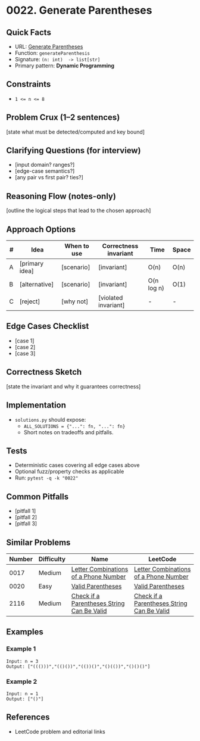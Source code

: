# 0022. Generate Parentheses

## Quick Facts

- URL: [Generate Parentheses](https://leetcode.com/problems/generate-parentheses/)
- Function: `generateParenthesis`
- Signature: `(n: int)  -> list[str]`
- Primary pattern: **Dynamic Programming**

## Constraints

- `1 <= n <= 8`

## Problem Crux (1–2 sentences)

[state what must be detected/computed and key bound]

## Clarifying Questions (for interview)

- [input domain? ranges?]
- [edge-case semantics?]
- [any pair vs first pair? ties?]

## Reasoning Flow (notes-only)

[outline the logical steps that lead to the chosen approach]

## Approach Options

| # | Idea | When to use | Correctness invariant | Time | Space |
|---|------|-------------|-----------------------|------|-------|
| A | [primary idea] | [scenario] | [invariant] | O(n) | O(n) |
| B | [alternative] | [scenario] | [invariant] | O(n log n) | O(1) |
| C | [reject] | [why not] | [violated invariant] | - | - |

## Edge Cases Checklist

- [case 1]
- [case 2]
- [case 3]

## Correctness Sketch

[state the invariant and why it guarantees correctness]

## Implementation

- `solutions.py` should expose:
  - `ALL_SOLUTIONS = {"...": fn, "...": fn}`
  - Short notes on tradeoffs and pitfalls.

## Tests

- Deterministic cases covering all edge cases above
- Optional fuzz/property checks as applicable
- Run: `pytest -q -k "0022"`

## Common Pitfalls

- [pitfall 1]
- [pitfall 2]
- [pitfall 3]

## Similar Problems

| Number | Difficulty | Name | LeetCode |
|---|---|---|---|
| 0017 | Medium | [Letter Combinations of a Phone Number](../0017-letter-combinations-of-a-phone-number/readme.md) | [Letter Combinations of a Phone Number](https://leetcode.com/problems/letter-combinations-of-a-phone-number/) |
| 0020 | Easy | [Valid Parentheses](../0020-valid-parentheses/readme.md) | [Valid Parentheses](https://leetcode.com/problems/valid-parentheses/) |
| 2116 | Medium | [Check if a Parentheses String Can Be Valid](../2116-check-if-a-parentheses-string-can-be-valid/readme.md) | [Check if a Parentheses String Can Be Valid](https://leetcode.com/problems/check-if-a-parentheses-string-can-be-valid/) |

## Examples

### Example 1

```text
Input: n = 3
Output: ["((()))","(()())","(())()","()(())","()()()"]
```

### Example 2

```text
Input: n = 1
Output: ["()"]
```

## References

- LeetCode problem and editorial links
